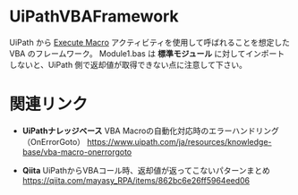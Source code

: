 # UiPathVBAFramework
UiPath から [Execute Macro](https://docs.uipath.com/activities/lang-ja/docs/execute-macro) アクティビティを使用して呼ばれることを想定した VBA のフレームワーク。
Module1.bas は **標準モジュール** に対してインポートしないと、UiPath 側で返却値が取得できない点に注意して下さい。

# 関連リンク
- **UiPathナレッジベース**
VBA Macroの自動化対応時のエラーハンドリング（OnErrorGoto）
https://www.uipath.com/ja/resources/knowledge-base/vba-macro-onerrorgoto

- **Qiita**
UiPathからVBAコール時、返却値が返ってこないパターンまとめ
https://qiita.com/mayasy_RPA/items/862bc6e26ff5964eed06

